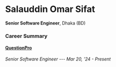 # Salauddin Omar Sifat 
**Senior Software Engineer**, Dhaka (BD)

### Career Summary
#### [QuestionPro](https://www.questionpro.com/us/)
*Senior Software Engineer* --- *Mar 20, '24 - Present*
